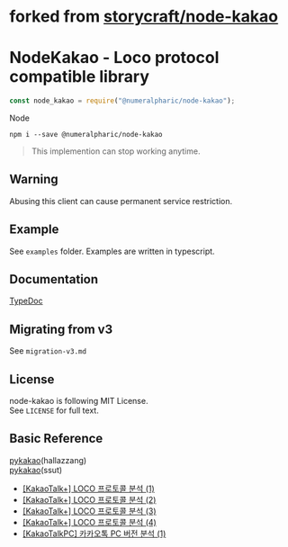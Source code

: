 # forked from [storycraft/node-kakao](https://github.com/storycraft/node-kakao/)

# NodeKakao - Loco protocol compatible library

```js
const node_kakao = require("@numeralpharic/node-kakao");
```

Node

```
npm i --save @numeralpharic/node-kakao
```

> This implemention can stop working anytime.

## Warning

Abusing this client can cause permanent service restriction.

## Example

See `examples` folder. Examples are written in typescript.

## Documentation

[TypeDoc](https://storycraft.github.io/node-kakao/)

## Migrating from v3

See `migration-v3.md`

## License

node-kakao is following MIT License.\
See `LICENSE` for full text.

## Basic Reference

[pykakao](https://github.com/hallazzang/pykakao/)(hallazzang)\
[pykakao](https://github.com/ssut/pykakao)(ssut)

- [[KakaoTalk+] LOCO 프로토콜 분석 (1)](http://www.bpak.org/blog/2012/12/kakaotalk-loco-프로토콜-분석-1/)
- [[KakaoTalk+] LOCO 프로토콜 분석 (2)](http://www.bpak.org/blog/2012/12/kakaotalk-loco-프로토콜-분석-2/)
- [[KakaoTalk+] LOCO 프로토콜 분석 (3)](http://www.bpak.org/blog/2012/12/kakaotalk-loco-프로토콜-분석-3/)
- [[KakaoTalk+] LOCO 프로토콜 분석 (4)](http://www.bpak.org/blog/2012/12/kakaotalk-loco-프로토콜-분석-4/)
- [[KakaoTalkPC] 카카오톡 PC 버전 분석 (1)](https://www.bpak.org/blog/2013/08/kakaotalkpc-카카오톡-pc-버전-분석-1/)
